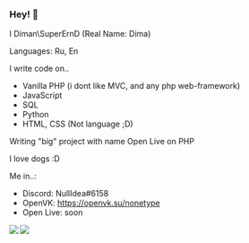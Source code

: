 ### Hey! 👋

I Diman\SuperErnD (Real Name: Dima)

Languages: Ru, En

I write code on..
 * Vanilla PHP (i dont like MVC, and any php web-framework)
 * JavaScript 
 * SQL
 * Python
 * HTML, CSS (Not language ;D)

Writing "big" project with name Open Live on PHP

I love dogs :D

Me in..:
 * Discord: NullIdea#6158
 * OpenVK: https://openvk.su/nonetype
 * Open Live: soon

<a href="https://github.com/SuperErnD">
  <img align="left" src="https://github-readme-stats.vercel.app/api?username=SuperErnD" />
</a>
<a href="https://github.com/SuperErnD">
  <img align="left" src="https://github-readme-stats.vercel.app/api/top-langs/?username=SuperErnD" />
</a>

